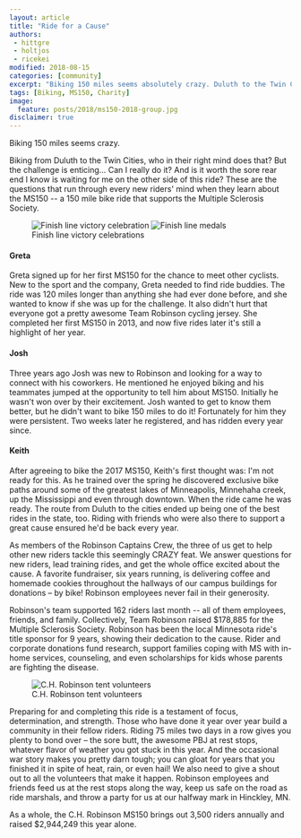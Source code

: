 ```yaml
---
layout: article
title: "Ride for a Cause"
authors:
 - hittgre
 - holtjos
 - ricekei
modified: 2018-08-15
categories: [community]
excerpt: "Biking 150 miles seems absolutely crazy. Duluth to the Twin Cities, who in their right mind does that?"
tags: [Biking, MS150, Charity]
image:
  feature: posts/2018/ms150-2018-group.jpg
disclaimer: true
---
```

Biking 150 miles seems crazy.  

Biking from Duluth to the Twin Cities, who in their right mind does that? But the challenge is enticing… Can I really do it? And is it worth the sore rear end I know is waiting for me on the other side of this ride? 
These are the questions that run through every new riders' mind when they learn about the MS150 -- a 150 mile bike ride that supports the Multiple Sclerosis Society.

<figure class="half">
	<img src="{{site.url}}{{site.baseurl}}/images/posts/2018/ms150-finish.jpg" alt="Finish line victory celebration" aria-label="A rider raising his arms in victory while riding towards the finish line">
	<img src="{{site.url}}{{site.baseurl}}/images/posts/2018/ms150-finish2.jpg" alt="Finish line medals" aria-label="Seven riders standing with medals and their bikes">
	<figcaption>Finish line victory celebrations</figcaption>
</figure>

#### Greta

Greta signed up for her first MS150 for the chance to meet other cyclists. New to the sport and the company, Greta needed to find ride buddies. The ride was 120 miles longer than anything she had ever done before, and she wanted to know if she was up for the challenge. It also didn't hurt that everyone got a pretty awesome Team Robinson cycling jersey. She completed her first MS150 in 2013, and now five rides later it's still a highlight of her year. 

#### Josh

Three years ago Josh was new to Robinson and looking for a way to connect with his coworkers. He mentioned he enjoyed biking and his teammates jumped at the opportunity to tell him about MS150. Initially he wasn't won over by their excitement. Josh wanted to get to know them better, but he didn't want to bike 150 miles to do it! Fortunately for him they were persistent. Two weeks later he registered, and has ridden every year since.

#### Keith

After agreeing to bike the 2017 MS150, Keith's first thought was: I'm not ready for this. As he trained over the spring he discovered exclusive bike paths around some of the greatest lakes of Minneapolis, Minnehaha creek, up the Mississippi and even through downtown. When the ride came he was ready. The route from Duluth to the cities ended up being one of the best rides in the state, too. Riding with friends who were also there to support a great cause ensured he'd be back every year.

As members of the Robinson Captains Crew, the three of us get to help other new riders tackle this seemingly CRAZY feat. We answer questions for new riders, lead training rides, and get the whole office excited about the cause. A favorite fundraiser, six years running, is delivering coffee and homemade cookies throughout the hallways of our campus buildings for donations – by bike! Robinson employees never fail in their generosity. 

Robinson's team supported 162 riders last month -- all of them employees, friends, and family. Collectively, Team Robinson raised $178,885 for the Multiple Sclerosis Society. Robinson has been the local Minnesota ride's title sponsor for 9 years, showing their dedication to the cause. Rider and corporate donations fund research, support families coping with MS with in-home services, counseling, and even scholarships for kids whose parents are fighting the disease.

<figure>
	<img src="{{site.url}}{{site.baseurl}}/images/posts/2018/ms150-selfie.jpg" alt="C.H. Robinson tent volunteers" aria-label="Three C.H. Robinson tent volunteers taking a selfie">
	<figcaption>C.H. Robinson tent volunteers</figcaption>
</figure>

Preparing for and completing this ride is a testament of focus, determination, and strength. Those who have done it year over year build a community in their fellow riders. Riding 75 miles two days in a row gives you plenty to bond over – the sore butt, the awesome PBJ at rest stops, whatever flavor of weather you got stuck in this year. And the occasional war story makes you pretty darn tough; you can gloat for years that you finished it in spite of heat, rain, or even hail! 
We also need to give a shout out to all the volunteers that make it happen. Robinson employees and friends feed us at the rest stops along the way, keep us safe on the road as ride marshals, and throw a party for us at our halfway mark in Hinckley, MN.

As a whole, the C.H. Robinson MS150 brings out 3,500 riders annually and raised $2,944,249 this year alone.

